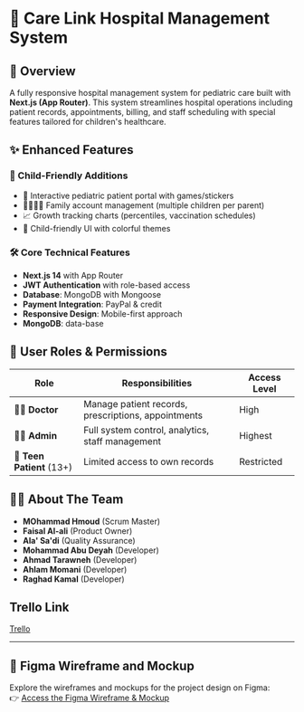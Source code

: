 # 🏥 Care Link Hospital Management System


## 🌟 Overview

A fully responsive hospital management system for pediatric care built with **Next.js (App Router)**. This system streamlines hospital operations including patient records, appointments, billing, and staff scheduling with special features tailored for children's healthcare.

## ✨ Enhanced Features

### 👶 Child-Friendly Additions
- 🧸 Interactive pediatric patient portal with games/stickers
- 👨‍👩‍👧‍👦 Family account management (multiple children per parent)
- 📈 Growth tracking charts (percentiles, vaccination schedules)
- 🎨 Child-friendly UI with colorful themes

### 🛠 Core Technical Features
- **Next.js 14** with App Router
- **JWT Authentication** with role-based access
- **Database**: MongoDB with Mongoose 
- **Payment Integration**: PayPal & credit
- **Responsive Design**: Mobile-first approach
- **MongoDB**: data-base

## 👥 User Roles & Permissions

| Role | Responsibilities | Access Level |
|------|-----------------|-------------|
| 👨‍⚕️ **Doctor** | Manage patient records, prescriptions, appointments | High |
| 👨‍💼 **Admin** | Full system control, analytics, staff management | Highest |
| 🧒 **Teen Patient** (13+) | Limited access to own records | Restricted |


## 👨‍💻 About The Team

- **MOhammad Hmoud** (Scrum Master)
- **Faisal Al-ali** (Product Owner)
- **Ala' Sa'di** (Quality Assurance)
- **Mohammad Abu Deyah** (Developer)
- **Ahmad Tarawneh** (Developer)
- **Ahlam Momani** (Developer)
- **Raghad Kamal** (Developer)

## Trello Link

[Trello](https://trello.com/invite/b/67f2372e5a60f66e8d0e39ab/ATTI350a8fc67073914cabbcd69ca3c10c792E771A2F/hospital-project)

---

## 🎨 Figma Wireframe and Mockup

Explore the wireframes and mockups for the project design on Figma:  
👉 [Access the Figma Wireframe & Mockup](https://www.figma.com/design/2q4yxihhgbM0a6dVcXTWQf/carelink?node-id=1-2&t=HVEGcNTIvRKPtWfC-1)

